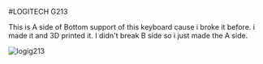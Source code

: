 #LOGITECH G213

This is A side of Bottom support of this keyboard cause i broke it before.
i made it and 3D printed it. I didn't break B side so i just made the A side.

![logig213](https://github.com/anishsheikh/3d-models/assets/38411333/581d93e2-ea3c-4810-b0c3-15de154afd9b)
